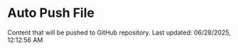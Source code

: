 # Auto Push File

Content that will be pushed to GitHub repository.
Last updated: 06/28/2025, 12:12:56 AM